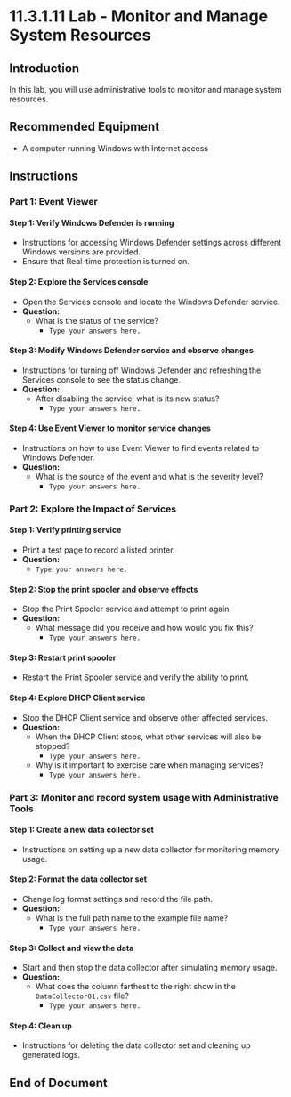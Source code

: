 # 11.3.1.11 Lab - Monitor and Manage System Resources

## Introduction
In this lab, you will use administrative tools to monitor and manage system resources.

## Recommended Equipment
- A computer running Windows with Internet access

## Instructions

### Part 1: Event Viewer

#### Step 1: Verify Windows Defender is running
- Instructions for accessing Windows Defender settings across different Windows versions are provided.
- Ensure that Real-time protection is turned on.

#### Step 2: Explore the Services console
- Open the Services console and locate the Windows Defender service.
- **Question:**
  - What is the status of the service?
    - `Type your answers here.`

#### Step 3: Modify Windows Defender service and observe changes
- Instructions for turning off Windows Defender and refreshing the Services console to see the status change.
- **Question:**
  - After disabling the service, what is its new status?
    - `Type your answers here.`

#### Step 4: Use Event Viewer to monitor service changes
- Instructions on how to use Event Viewer to find events related to Windows Defender.
- **Question:**
  - What is the source of the event and what is the severity level?
    - `Type your answers here.`

### Part 2: Explore the Impact of Services

#### Step 1: Verify printing service
- Print a test page to record a listed printer.
- **Question:**
  - `Type your answers here.`

#### Step 2: Stop the print spooler and observe effects
- Stop the Print Spooler service and attempt to print again.
- **Question:**
  - What message did you receive and how would you fix this?
    - `Type your answers here.`

#### Step 3: Restart print spooler
- Restart the Print Spooler service and verify the ability to print.

#### Step 4: Explore DHCP Client service
- Stop the DHCP Client service and observe other affected services.
- **Question:**
  - When the DHCP Client stops, what other services will also be stopped?
    - `Type your answers here.`
  - Why is it important to exercise care when managing services?
    - `Type your answers here.`

### Part 3: Monitor and record system usage with Administrative Tools

#### Step 1: Create a new data collector set
- Instructions on setting up a new data collector for monitoring memory usage.

#### Step 2: Format the data collector set
- Change log format settings and record the file path.
- **Question:**
  - What is the full path name to the example file name?
    - `Type your answers here.`

#### Step 3: Collect and view the data
- Start and then stop the data collector after simulating memory usage.
- **Question:**
  - What does the column farthest to the right show in the `DataCollector01.csv` file?
    - `Type your answers here.`

#### Step 4: Clean up
- Instructions for deleting the data collector set and cleaning up generated logs.

## End of Document
